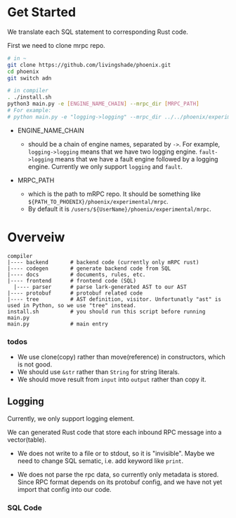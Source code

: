 # Get Started

We translate each SQL statement to corresponding Rust code.

First we need to clone  mrpc repo.

```bash
# in ~
git clone https://github.com/livingshade/phoenix.git
cd phoenix
git switch adn
```

```bash
# in compiler
. ./install.sh
python3 main.py -e [ENGINE_NAME_CHAIN] --mrpc_dir [MRPC_PATH]
# For example:
# python main.py -e "logging->logging" --mrpc_dir ../../phoenix/experimental/mrpc
```

- ENGINE_NAME_CHAIN
  - should be a chain of engine names, separated by `->`. For example, `logging->logging` means that we have two logging engine. `fault->logging` means that we have a fault engine followed by a logging engine. Currently we only support `logging` and `fault`.

- MRPC_PATH
  - which is the path to mRPC repo. It should be something like `${PATH_TO_PHOENIX}/phoenix/experimental/mrpc`.
  - By default it is `/users/${UserName}/phoenix/experimental/mrpc`.

# Overveiw

```
compiler
|---- backend       # backend code (currently only mRPC rust)
|---- codegen       # generate backend code from SQL
|---- docs          # documents, rules, etc.
|---- frontend      # frontend code (SQL)
  |---- parser      # parse lark-generated AST to our AST
|---- protobuf      # protobuf related code
|---- tree          # AST definition, visitor. Unfortunatly "ast" is used in Python, so we use "tree" instead.
install.sh          # you should run this script before running main.py
main.py             # main entry
```


### todos

- We use clone(copy) rather than move(reference) in constructors, which is not good.
- We should use `&str` rather than `String` for string literals.
- We should move result from `input` into `output` rather than copy it.

## Logging

Currently, we only support logging element.

We can generated Rust code that store each inbound RPC message into a vector(table).

- We does not write to a file or to stdout, so it is "invisible". Maybe we need to change SQL sematic, i.e. add keyword like `print`.

- We does not parse the rpc data, so currently only metadata is stored. Since RPC format depends on its protobuf config, and we have not yet import that config into our code.

### SQL Code
